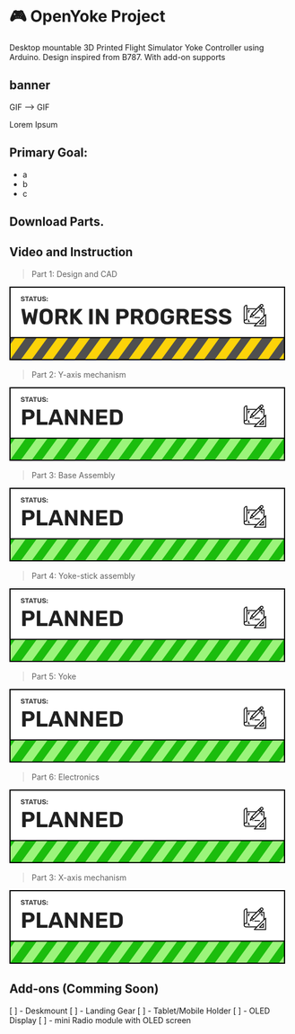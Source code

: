 # 🎮 OpenYoke Project
Desktop mountable 3D Printed Flight Simulator Yoke Controller using Arduino.
Design inspired from B787.
With add-on supports

## banner
GIF --> GIF


Lorem Ipsum


## Primary Goal:
- a
- b
- c

## Download Parts.

## Video and Instruction

> Part 1: Design and CAD

![WIP](https://github.com/MSM74588/OpenYoke/blob/main/OpenYoke-icons/WIP-Badge.png?raw=true)

> Part 2: Y-axis mechanism

![WIP](https://github.com/MSM74588/OpenYoke/blob/main/OpenYoke-icons/Planned-Badge.png?raw=true)

> Part 3: Base Assembly 

![WIP](https://github.com/MSM74588/OpenYoke/blob/main/OpenYoke-icons/Planned-Badge.png?raw=true)

> Part 4: Yoke-stick assembly

![WIP](https://github.com/MSM74588/OpenYoke/blob/main/OpenYoke-icons/Planned-Badge.png?raw=true)

> Part 5: Yoke

![WIP](https://github.com/MSM74588/OpenYoke/blob/main/OpenYoke-icons/Planned-Badge.png?raw=true)

> Part 6: Electronics

![WIP](https://github.com/MSM74588/OpenYoke/blob/main/OpenYoke-icons/Planned-Badge.png?raw=true)

> Part 3: X-axis mechanism

![WIP](https://github.com/MSM74588/OpenYoke/blob/main/OpenYoke-icons/Planned-Badge.png?raw=true)

## Add-ons (Comming Soon)
[ ] - Deskmount
[ ] - Landing Gear
[ ] - Tablet/Mobile Holder
[ ] - OLED Display
[ ] - mini Radio module with OLED screen
